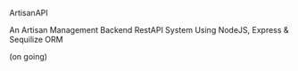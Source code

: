 ArtisanAPI

An Artisan Management Backend RestAPI System Using NodeJS, Express & Sequilize ORM

(on going)

